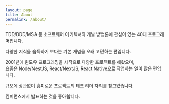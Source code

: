 ```yaml
---
layout: page
title: About
permalink: /about/
---
```


TDD/DDD/MSA 등 소프트웨어 아키텍쳐와 개발 방법론에 관심이 있는 40대 프로그래머입니다.

다양한 지식을 습득하기 보다는 기본 개념을 오래 고민하는 편입니다.

2001년에 윈도우 프로그래밍을 시작으로 다양한 프로젝트를 해왔으며,\
요즘은 Node/NestJS, React/NextJS, React Native으로 작업하는 일이 많은 편입니다.

규모에 상관없이 흥미로운 프로젝트의 테크 리더 자리를 찾고있습니다.

컨퍼런스에서 발표하는 것을 좋아합니다.
